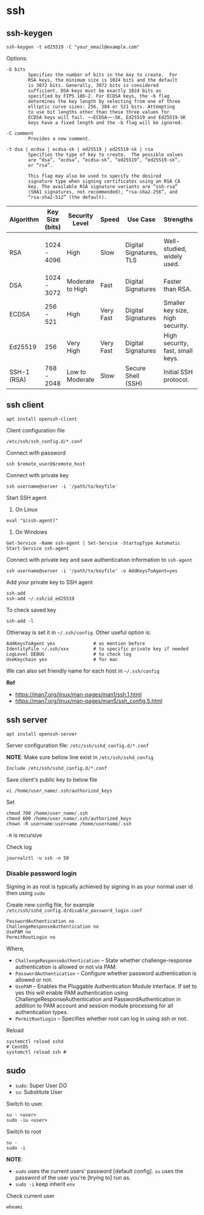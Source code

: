 # ssh

## ssh-keygen
```
ssh-keygen -t ed25519 -C "your_email@example.com"
```

Options:

    -b bits
            Specifies the number of bits in the key to create.  For
            RSA keys, the minimum size is 1024 bits and the default
            is 3072 bits. Generally, 3072 bits is considered
            sufficient. DSA keys must be exactly 1024 bits as
            specified by FIPS 186-2. For ECDSA keys, the -b flag
            determines the key length by selecting from one of three
            elliptic curve sizes: 256, 384 or 521 bits. Attempting
            to use bit lengths other than these three values for
            ECDSA keys will fail. ~~ECDSA~~-SK, Ed25519 and Ed25519-SK
            keys have a fixed length and the -b flag will be ignored.

    -C comment
            Provides a new comment.

    -t dsa | ecdsa | ecdsa-sk | ed25519 | ed25519-sk | rsa
            Specifies the type of key to create.  The possible values
            are “dsa”, “ecdsa”, “ecdsa-sk”, “ed25519”, “ed25519-sk”,
            or “rsa”.

            This flag may also be used to specify the desired
            signature type when signing certificates using an RSA CA
            key. The available RSA signature variants are “ssh-rsa”
            (SHA1 signatures, not recommended), “rsa-sha2-256”, and
            “rsa-sha2-512” (the default).

|Algorithm|Key Size (bits)|Security Level|Speed|Use Case|Strengths|Weaknesses|
|---|---|---|---|---|---|---|
|RSA|1024 - 4096|High|Slow|Digital Signatures, TLS|Well-studied, widely used.|Potentially vulnerable to quantum computing attacks.|
|DSA|1024 - 3072|Moderate to High|Fast|Digital Signatures|Faster than RSA.|Fixed key size.|
|ECDSA|256 - 521|High|Very Fast|Digital Signatures|Smaller key size, high security.|Complex implementation.|
|Ed25519|256|Very High|Very Fast|Digital Signatures|High security, fast, small keys.|Newer, not widely supported.|
|SSH-1 (RSA)|768 - 2048|Low to Moderate|Slow|Secure Shell (SSH)|Initial SSH protocol.|Deprecated, vulnerable.|

## ssh client
```
apt install openssh-client
```
Client configuration file

	/etc/ssh/ssh_config.d/*.conf

Connect with password
```
ssh $remote_user@$remote_host
```

Connect with private key
```
ssh username@server -i '/path/to/keyfile'
```

Start SSH agent
1. On Linux
```
eval "$(ssh-agent)"
```

1. On Windows
```
Get-Service -Name ssh-agent | Set-Service -StartupType Automatic
Start-Service ssh-agent
```

Connect with private key and save authentication information to `ssh-agent`
```
ssh username@server -i '/path/to/keyfile' -o AddKeysToAgent=yes
```

Add your private key to SSH agent
```
ssh-add
ssh-add ~/.ssh/id_ed25519
```

To check saved key
```
ssh-add -l
```

Otherway is set it in `~/.ssh/config`.
Other useful option is:
```
AddKeysToAgent yes              # as mention before
IdentityFile ~/.ssh/xxx         # to specific private key if needed
LogLevel DEBUG                  # to check log
UseKeychain yes                 # for mac
```

We can also set friendly name for each host in `~/.ssh/config`

**Ref**
- https://man7.org/linux/man-pages/man1/ssh.1.html
- https://man7.org/linux/man-pages/man5/ssh_config.5.html

## ssh server
```
apt install openssh-server
```
Server configuration file:  `/etc/ssh/sshd_config.d/*.conf`

**NOTE**: Make sure bellow line exist in `/etc/ssh/sshd_config`
```
Include /etc/ssh/sshd_config.d/*.conf
```

Save client's public key to below file
```
vi /home/user_name/.ssh/authorized_keys
```

Set
```
chmod 700 /home/user_name/.ssh
chmod 600 /home/user_name/.ssh/authorized_keys
chown -R username:username /home/username/.ssh
```
`-R` is recursive

Check log
```
journalctl -u ssh -n 50
```

### Disable password login
Signing in as root is typically achieved by signing in as your normal user id then using `sudo`

Create new config file, for example `/etc/ssh/sshd_config.d/disable_password_login.conf`
```
PasswordAuthentication no
ChallengeResponseAuthentication no
UsePAM no
PermitRootLogin no
```

Where,
- `ChallengeResponseAuthentication` – State whether challenge-response authentication is allowed or not via PAM.
- `PasswordAuthentication` – Configure whether password authentication is allowed or not.
- `UsePAM` – Enables the Pluggable Authentication Module interface. If set to yes this will enable PAM authentication using ChallengeResponseAuthentication and PasswordAuthentication in addition to PAM account and session module processing for all authentication types.
- `PermitRootLogin` – Specifies whether root can log in using ssh or not.

Reload
```
systemctl reload sshd
# CentOS
systemctl reload ssh #
```
## sudo

- `sudo`: Super User DO
- `su`: Substitute User

Switch to user. 
```
su - <user>
sudo -iu <user>
```

Switch to root
```
su -
sudo -i
```

**NOTE**: 
- `sudo` uses the current users' password [default config]. `su` uses the password of the user you're [trying to] run as.
- `sudo -i` keep inherit `env`

Check current user
```
whoami
```